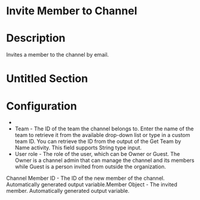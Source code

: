 ﻿# Invite Member to Channel

# Description

Invites a member to the channel by email.

# Untitled Section

# Configuration

* 
* Team - The ID of the team the channel belongs to. Enter the name of the team to retrieve it from the available drop-down list or type in a custom team ID. You can retrieve the ID from the output of the Get Team by Name activity. This field supports String type input.
* User role - The role of the user, which can be Owner or Guest. The Owner is a channel admin that can manage the channel and its members while Guest is a person invited from outside the organization.









Channel Member ID -
                        The ID of the new member of the channel. Automatically generated output
                        variable.Member Object - The
                        invited member. Automatically generated output variable.
